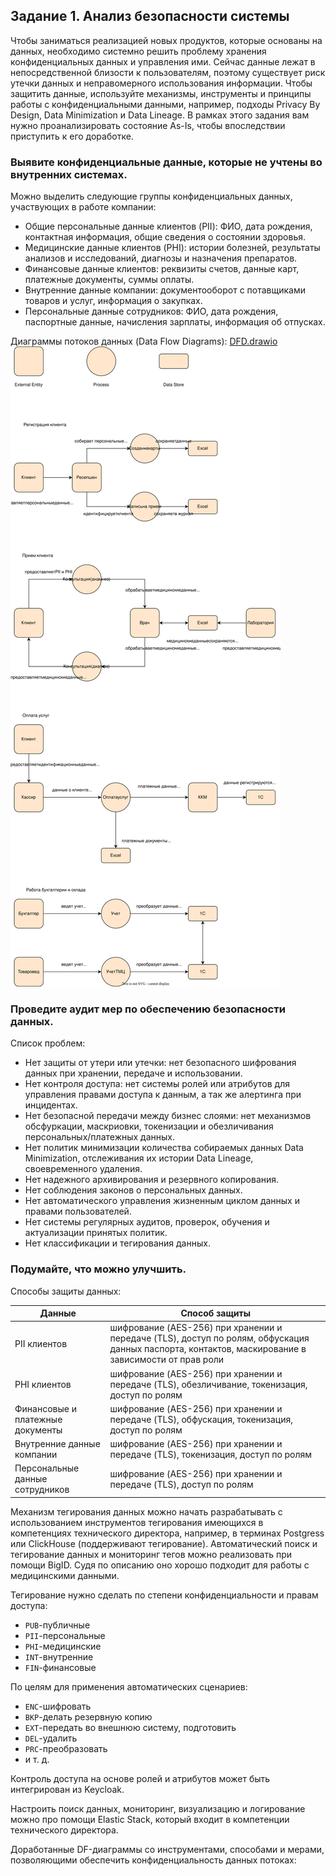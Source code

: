 ## Задание 1. Анализ безопасности системы

Чтобы заниматься реализацией новых продуктов, которые основаны на данных, необходимо системно решить проблему хранения конфиденциальных данных и управления ими.
Сейчас данные лежат в непосредственной близости к пользователям, поэтому существует риск утечки данных и неправомерного использования информации.
Чтобы защитить данные, используйте механизмы, инструменты и принципы работы с конфиденциальными данными, например, подходы Privacy By Design, Data Minimization и Data Lineage.
В рамках этого задания вам нужно проанализировать состояние As-Is, чтобы впоследствии приступить к его доработке.

### Выявите конфиденциальные данные, которые не учтены во внутренних системах.
Можно выделить следующие группы конфиденциальных данных, участвующих в работе компании:
- Общие персональные данные клиентов (PII): ФИО, дата рождения, контактная информация, общие сведения о состоянии здоровья.
- Медицинские данные клиентов (PHI): истории болезней, результаты анализов и исследований, диагнозы и назначения препаратов.
- Финансовые данные клиентов: реквизиты счетов, данные карт, платежные документы, суммы оплаты.
- Внутренние данные компании: документооборот с потавщиками товаров и услуг, информация о закупках.
- Персональные данные сотрудников: ФИО, дата рождения, паспортные данные, начисления зарплаты, информация об отпусках.

Диаграммы потоков данных (Data Flow Diagrams):
[DFD.drawio](https://github.com/Boropwnz/architecture-medikamente/blob/medikamente/Task1/DFD.drawio)
![DFD.drawio](https://github.com/Boropwnz/architecture-medikamente/blob/medikamente/Task1/DFD.svg)


### Проведите аудит мер по обеспечению безопасности данных.

Список проблем:
- Нет защиты от утери или утечки: нет безопасного шифрования данных при хранении, передаче и использовании.
- Нет контроля доступа: нет системы ролей или атрибутов для управления правами доступа к данным, а так же алертинга при инцидентах.
- Нет безопасной передачи между бизнес слоями: нет механизмов обсфуркации, маскриовки, токенизации и обезличивания персональных/платежных данных.
- Нет политик минимизации количества собираемых данных Data Minimization, отслеживания их истории Data Lineage, своевременного удаления.
- Нет надежного архивирования и резервного копирования.
- Нет соблюдения законов о персональных данных.
- Нет автоматического управления жизненным циклом данных и правами пользователей.
- Нет системы регулярных аудитов, проверок, обучения и актуализации принятых политик.
- Нет классификации и тегирования данных.


### Подумайте, что можно улучшить.

Способы защиты данных:

| Данные | Способ защиты |
|-----|------------------------------------|
| PII клиентов | шифрование (AES-256) при хранении и передаче (TLS), доступ по ролям, обфускация данных паспорта, контактов, маскирование в зависимости от прав роли |
| PHI клиентов | шифрование (AES-256) при хранении и передаче (TLS), обезличивание, токенизация, доступ по ролям |
| Финансовые и платежные документы | шифрование (AES-256) при хранении и передаче (TLS), обфускация, токенизация, доступ по ролям |
| Внутренние данные компании | шифрование (AES-256) при хранении и передаче (TLS), токенизация, доступ по ролям |
| Персональные данные сотрудников | шифрование (AES-256) при хранении и передаче (TLS), доступ по ролям |

Механизм тегирования данных можно начать разрабатывать с использованием инструментов тегирования имеющихся в компетенциях технического директора, например, в терминах Postgress или ClickHouse (поддерживают тегирование).
Автоматический поиск и тегирование данных и мониторинг тегов можно реализовать при помощи BigID. Судя по описанию оно хорошо подходит для работы с медицинскими данными.

Тегирование нужно сделать по степени конфиденциальности и правам доступа:
 - `PUB`-публичные
 - `PII`-персональные
 - `PHI`-медицинские
 - `INT`-внутренние
 - `FIN`-финансовые

По целям для применения автоматических сценариев:
 - `ENC`-шифровать
 - `BKP`-делать резервную копию
 - `EXT`-передать во внешнюю систему, подготовить
 - `DEL`-удалить
 - `PRC`-преобразовать
 - и т. д.

Контроль доступа на основе ролей и атрибутов может быть интегрирован из Keycloak.

Настроить поиск данных, мониторинг, визуализацию и логирование можно про помощи Elastic Stack, который входит в компетенции технического директора.

Доработанные DF-диаграммы со инструментами, способами и мерами, позволяющими обеспечить конфиденциальность данных потоках:


